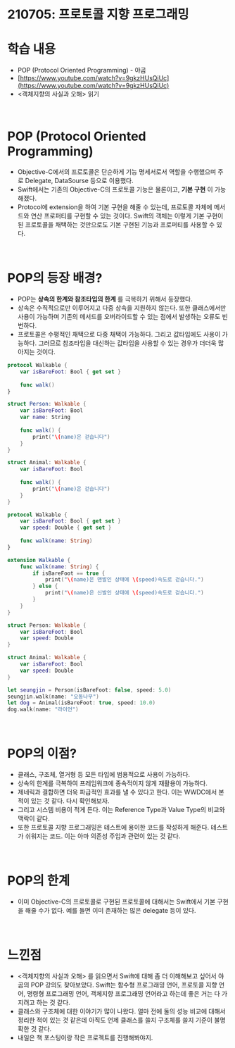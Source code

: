 # 210705: 프로토콜 지향 프로그래밍

# 학습 내용

- POP (Protocol Oriented Programming) - 야곰
- [https://www.youtube.com/watch?v=9gkzHUsQiUc](https://www.youtube.com/watch?v=9gkzHUsQiUc)
- <객체지향의 사실과 오해> 읽기

<br>

# POP (Protocol Oriented Programming)

- Objective-C에서의 프로토콜은 단순하게 기능 명세서로서 역할을 수행했으며 주로 Delegate, DataSourse 등으로 이용했다.
- Swift에서는 기존의 Objective-C의 프로토콜 기능은 물론이고, **기본 구현** 이 가능해졌다.
- Protocol에 extension을 하여 기본 구현을 해줄 수 있는데, 프로토콜 자체에 메서드와 연산 프로퍼티를 구현할 수 있는 것이다. Swift의 객체는 이렇게 기본 구현이 된 프로토콜을 채택하는 것만으로도 기본 구현된 기능과 프로퍼티를 사용할 수 있다.

<br>

# POP의 등장 배경?

- POP는 **상속의 한계와 참조타입의 한계** 를 극복하기 위해서 등장했다.
- 상속은 수직적으로만 이루어지고 다중 상속을 지원하지 않는다. 또한 클래스에서만 사용이 가능하며 기존의 메서드를 오버라이드할 수 있는 점에서 발생하는 오류도 빈번하다.
- 프로토콜은 수평적인 채택으로 다중 채택이 가능하다. 그리고 값타입에도 사용이 가능하다. 그러므로 참조타입을 대신하는 값타입을 사용할 수 있는 경우가 더더욱 많아지는 것이다.

```swift
protocol Walkable {
    var isBareFoot: Bool { get set }
    
    func walk()
}

struct Person: Walkable {
    var isBareFoot: Bool
    var name: String
    
    func walk() {
        print("\(name)은 걷습니다")
    }
}

struct Animal: Walkable {
    var isBareFoot: Bool
    
    func walk() {
        print("\(name)은 걷습니다")
    }
}
```

```swift
protocol Walkable {
    var isBareFoot: Bool { get set }
    var speed: Double { get set }
    
    func walk(name: String)
}

extension Walkable {
    func walk(name: String) {
        if isBareFoot == true {
            print("\(name)은 맨발인 상태에 \(speed)속도로 걷습니다.")
        } else {
            print("\(name)은 신발인 상태에 \(speed)속도로 걷습니다.")
        }
    }
}

struct Person: Walkable {
    var isBareFoot: Bool
    var speed: Double
}

struct Animal: Walkable {
    var isBareFoot: Bool
    var speed: Double
}

let seungjin = Person(isBareFoot: false, speed: 5.0)
seungjin.walk(name: "오동나무")
let dog = Animal(isBareFoot: true, speed: 10.0)
dog.walk(name: "라이언")
```

<br>

# POP의 이점?

- 클래스, 구조체, 열거형 등 모든 타입에 범용적으로 사용이 가능하다.
- 상속의 한계를 극복하여 프레임워크에 종속적이지 않게 재활용이 가능하다.
- 제네릭과 결합하면 더욱 파급적인 효과를 낼 수 있다고 한다. 이는 WWDC에서 본 적이 있는 것 같다. 다시 확인해보자.
- 그리고 시스템 비용이 적게 든다. 이는 Reference Type과 Value Type의 비교와 맥락이 같다.
- 또한 프로토콜 지향 프로그래밍은 테스트에 용이한 코드를 작성하게 해준다. 테스트가 쉬워지는 코드. 이는 아마 의존성 주입과 관련이 있는 것 같다.

<br>

# POP의 한계

- 이미 Objective-C의 프로토콜로 구현된 프로토콜에 대해서는 Swift에서 기본 구현을 해줄 수가 없다. 예를 들면 이미 존재하는 많은 delegate 등이 있다.

<br>

# 느낀점

- <객체지향의 사실과 오해> 를 읽으면서 Swift에 대해 좀 더 이해해보고 싶어서 야곰의 POP 강의도 찾아보았다. Swift는 함수형 프로그래밍 언어, 프로토콜 지향 언어, 명령형 프로그래밍 언어, 객체지향 프로그래밍 언어라고 하는데 좋은 거는 다 가지려고 하는 것 같다.
- 클래스와 구조체에 대한 이야기가 많이 나왔다. 얼마 전에 둘의 성능 비교에 대해서 정리한 적이 있는 것 같은데 아직도 언제 클래스를 쓸지 구조체를 쓸지 기준이 불명확한 것 같다.
- 내일은 책 포스팅이랑 작은 프로젝트를 진행해봐야지.